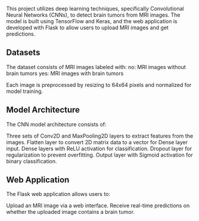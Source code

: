 This project utilizes deep learning techniques, specifically Convolutional Neural Networks (CNNs), to detect brain tumors from MRI images. 
The model is built using TensorFlow and Keras, and the web application is developed with Flask to allow users to upload MRI images and get predictions.

## Datasets
The dataset consists of MRI images labeled with:
no: MRI images without brain tumors
yes: MRI images with brain tumors

Each image is preprocessed by resizing to 64x64 pixels and normalized for model training.

## Model Architecture
The CNN model architecture consists of:

Three sets of Conv2D and MaxPooling2D layers to extract features from the images.
Flatten layer to convert 2D matrix data to a vector for Dense layer input.
Dense layers with ReLU activation for classification.
Dropout layer for regularization to prevent overfitting.
Output layer with Sigmoid activation for binary classification.

## Web Application
The Flask web application allows users to:

Upload an MRI image via a web interface.
Receive real-time predictions on whether the uploaded image contains a brain tumor.
